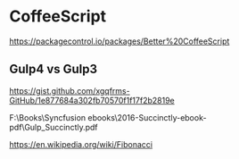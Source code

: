 # CoffeeScript 



https://packagecontrol.io/packages/Better%20CoffeeScript


## Gulp4  vs Gulp3

https://gist.github.com/xgqfrms-GitHub/1e877684a302fb70570f1f17f2b2819e






F:\Books\Syncfusion ebooks\2016-Succinctly-ebook-pdf\Gulp_Succinctly.pdf



https://en.wikipedia.org/wiki/Fibonacci























